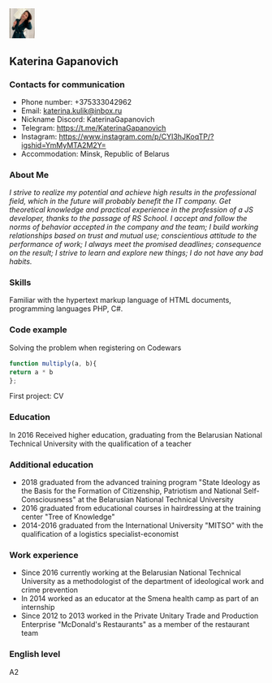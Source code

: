 <img src="images/IMG_3788.JPG" width="50">

## Katerina Gapanovich
### Contacts for communication
* Phone number: +375333042962
* Email: katerina.kulik@inbox.ru
* Nickname Discord: KaterinaGapanovich
* Telegram: https://t.me/KaterinaGapanovich
* Instagram: https://www.instagram.com/p/CYI3hJKoqTP/?igshid=YmMyMTA2M2Y=
* Accommodation: Minsk, Republic of Belarus
### About Me
*I strive to realize my potential and achieve high results in the professional field, which in the future will probably benefit the IT company. Get theoretical knowledge and practical experience in the profession of a JS developer, thanks to the passage of RS School.*
*I accept and follow the norms of behavior accepted in the company and the team; I build working relationships based on trust and mutual use; conscientious attitude to the performance of work; I always meet the promised deadlines; consequence on the result; I strive to learn and explore new things; I do not have any bad habits.*
### Skills
Familiar with the hypertext markup language of HTML documents, programming languages PHP, C#.
### Сode example
Solving the problem when registering on Codewars
```javascript
function multiply(a, b){
return a * b
};
```
First project: CV
### Education
In 2016 Received higher education, graduating from the Belarusian National Technical University with the qualification of a teacher
### Additional education
* 2018 graduated from the advanced training program "State Ideology as the Basis for the Formation of Citizenship, Patriotism and National Self-Consciousness" at the Belarusian National Technical University
* 2016 graduated from educational courses in hairdressing at the training center "Tree of Knowledge"
* 2014-2016 graduated from the International University "MITSO" with the qualification of a logistics specialist-economist
### Work experience
* Since 2016 currently working at the Belarusian National Technical University as a methodologist of the department of ideological work and crime prevention
* In 2014 worked as an educator at the Smena health camp as part of an internship
* Since 2012 to 2013 worked in the Private Unitary Trade and Production Enterprise "McDonald's Restaurants" as a member of the restaurant team
### English level
A2